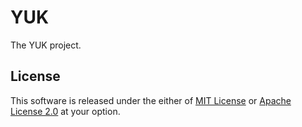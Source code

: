 # YUK

The YUK project.

## License

This software is released under the either of [MIT License](LICENSE-MIT) or
[Apache License 2.0](LICENSE-APACHE) at your option.

